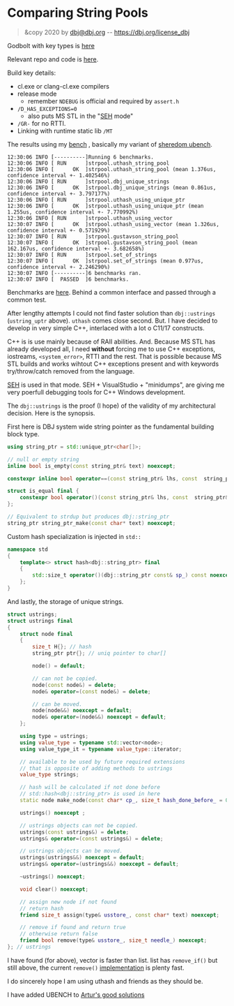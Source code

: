 # Comparing String Pools
>
> &copy 2020 by dbj@dbj.org -- https://dbj.org/license_dbj
> 

Godbolt with key types is [here](https://godbolt.org/z/s7b8Td)

Relevant repo and code is [here](https://github.com/dbj-data/dbj-bench/tree/master/source/benches/string_pool_comparing).

Build key details: 
- cl.exe or clang-cl.exe compilers
- release mode
  - remember `NDEBUG` is official and required by `assert.h`
- `/D_HAS_EXCEPTIONS=0` 
  - also puts MS STL in the "[SEH](https://docs.microsoft.com/en-us/cpp/cpp/structured-exception-handling-c-cpp?view=msvc-160) mode"
-  `/GR-` for no RTTI. 
-  Linking with runtime static lib `/MT`

The results using my [bench](https://github.com/dbj-data/dbj-bench) , basically my variant of [sheredom ubench](https://github.com/sheredom/ubench.h).
```
12:30:06 INFO [----------]Running 6 benchmarks.
12:30:06 INFO [ RUN      ]strpool.uthash_string_pool
12:30:06 INFO [      OK  ]strpool.uthash_string_pool (mean 1.376us, confidence interval +- 1.402546%)
12:30:06 INFO [ RUN      ]strpool.dbj_unique_strings
12:30:06 INFO [      OK  ]strpool.dbj_unique_strings (mean 0.861us, confidence interval +- 3.797177%)
12:30:06 INFO [ RUN      ]strpool.uthash_using_unique_ptr
12:30:06 INFO [      OK  ]strpool.uthash_using_unique_ptr (mean 1.255us, confidence interval +- 7.770992%)
12:30:06 INFO [ RUN      ]strpool.uthash_using_vector
12:30:07 INFO [      OK  ]strpool.uthash_using_vector (mean 1.326us, confidence interval +- 0.571929%)
12:30:07 INFO [ RUN      ]strpool.gustavson_string_pool
12:30:07 INFO [      OK  ]strpool.gustavson_string_pool (mean 162.167us, confidence interval +- 3.682658%)
12:30:07 INFO [ RUN      ]strpool.set_of_strings
12:30:07 INFO [      OK  ]strpool.set_of_strings (mean 0.977us, confidence interval +- 2.246290%)
12:30:07 INFO [----------]6 benchmarks ran.
12:30:07 INFO [  PASSED  ]6 benchmarks.
```

Benchmarks are [here](all_in_one.cpp). Behind a common interface and passed through a common test.

After lengthy attempts I could not find faster solution than `dbj::ustrings` (`ustring_uptr` above).  `uthash` comes close second. But. 
I have decided to develop in very simple C++, interlaced with a lot o C11/17 constructs. 

C++ is is use mainly because of RAII abilities. And. Because MS STL has already developed all, I need **without** forcing me to use C++ exceptions, iostreams, `<system_error>`, RTTI and the rest. That is possible because MS STL builds and works wihtout  C++ exceptions present and with keywords try/throw/catch removed from the language. 

[SEH](https://docs.microsoft.com/en-us/cpp/cpp/structured-exception-handling-c-cpp?view=msvc-160) is used in that mode. SEH + VisualStudio + "minidumps", are giving me very poerfull debugging tools for C++ Windows development. 

The `dbj::ustrings` is the proof (I hope) of the validity of my architectural decision. Here is the synopsis.

First here is DBJ system wide string pointer as the fundamental building block type.
```cpp
using string_ptr = std::unique_ptr<char[]>;

// null or empty string
inline bool is_empty(const string_ptr& text) noexcept;

constexpr inline bool operator==(const string_ptr& lhs, const  string_ptr& rhs) noexcept;

struct is_equal final {
	constexpr bool operator()(const string_ptr& lhs, const  string_ptr& rhs) const noexcept;
};

// Equivalent to strdup but produces dbj::string_ptr
string_ptr string_ptr_make(const char* text) noexcept;
```
Custom hash specialization is injected in `std::`
```cpp
namespace std
{
	template<> struct hash<dbj::string_ptr> final
	{
		std::size_t operator()(dbj::string_ptr const& sp_) const noexcept;
	};
}
```
And lastly, the storage of unique strings.
```cpp
struct ustrings;
struct ustrings final
{
	struct node final
	{
		size_t H{}; // hash
		string_ptr ptr{}; // uniq pointer to char[]

		node() = default;

		// can not be copied.
		node(const node&) = delete;
		node& operator=(const node&) = delete;

		// can be moved.
		node(node&&) noexcept = default;
		node& operator=(node&&) noexcept = default;
	};

	using type = ustrings;
	using value_type = typename std::vector<node>;
	using value_type_it = typename value_type::iterator;

    // available to be used by future required extensions
    // that is opposite of adding methods to ustrings
	value_type strings;

	// hash will be calculated if not done before
    // std::hash<dbj::string_ptr> is used in here
	static node make_node(const char* cp_, size_t hash_done_before_ = 0U);

	ustrings() noexcept ;

	// ustrings objects can not be copied.
	ustrings(const ustrings&) = delete;
	ustrings& operator=(const ustrings&) = delete;

	// ustrings objects can be moved.
	ustrings(ustrings&&) noexcept = default;
	ustrings& operator=(ustrings&&) noexcept = default;

	~ustrings() noexcept;

	void clear() noexcept;

	// assign new node if not found
	// return hash
	friend size_t assign(type& usstore_, const char* text) noexcept;

	// remove if found and return true
	// otherwise return false
	friend bool remove(type& usstore_, size_t needle_) noexcept;
}; // ustrings

```
I have found (for above), vector is faster than list. list has `remove_if()` but still above, the current `remove()` [implementation](https://github.com/dbj-data/dbj/blob/bb64275db0b778f16a70f449693da6f14117ec07/dbj_string_pointers.h) is plenty fast.

I do sincerely hope I am using uthash and friends as they should be.

I have added UBENCH to [Artur's good solutions](https://godbolt.org/z/bPh6ss)



